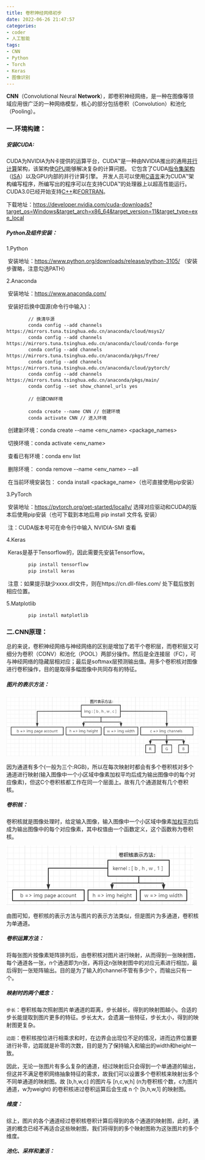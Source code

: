 ```yaml
---
title: 卷积神经网络初步
date: 2022-06-26 21:47:57
categories:
- coder
- 人工智能
tags: 
- CNN
- Python
- Torch
- Keras
- 图像识别 
---
```


**CNN**（Convolutional Neural **Network**），即卷积神经网络，是一种在图像等领域应用很广泛的一种网络模型，核心的部分包括卷积（Convolution）和池化（Pooling）。

### 一.环境构建：

##### 安装CUDA:

CUDA为NVIDIA为N卡提供的运算平台，CUDA™是一种由NVIDIA推出的通用[并行计算](https://baike.baidu.com/item/并行计算/113443)架构，该架构使[GPU](https://baike.baidu.com/item/GPU)能够解决复杂的计算问题。 它包含了CUDA[指令集架构](https://baike.baidu.com/item/指令集架构)（[ISA](https://baike.baidu.com/item/ISA)）以及GPU内部的并行计算引擎。 开发人员可以使用[C语言](https://baike.baidu.com/item/C语言)来为CUDA™架构编写程序，所编写出的程序可以在支持CUDA™的处理器上以超高性能运行。CUDA3.0已经开始支持[C++](https://baike.baidu.com/item/C%2B%2B)和[FORTRAN](https://baike.baidu.com/item/FORTRAN)。

下载地址：https://developer.nvidia.com/cuda-downloads?target_os=Windows&target_arch=x86_64&target_version=11&target_type=exe_local

##### Python及组件安装：

1.Python

​	安装地址：https://www.python.org/downloads/release/python-3105/ （安装步骤略，注意勾选PATH）

2.Anaconda

​	安装地址：https://www.anaconda.com/

​	安装好后换中国源(命令行中输入)：

```shell
		// 换清华源
		conda config --add channels https://mirrors.tuna.tsinghua.edu.cn/anaconda/cloud/msys2/
		conda config --add channels https://mirrors.tuna.tsinghua.edu.cn/anaconda/cloud/conda-forge
		conda config --add channels https://mirrors.tuna.tsinghua.edu.cn/anaconda/pkgs/free/
		conda config --add channels https://mirrors.tuna.tsinghua.edu.cn/anaconda/cloud/pytorch/
		conda config --add channels https://mirrors.tuna.tsinghua.edu.cn/anaconda/pkgs/main/
		conda config --set show_channel_urls yes
		
		// 创建CNN环境
		
		conda create --name CNN // 创建环境
		conda activate CNN // 进入环境
```

​    创建新环境：conda create --name <env_name> <package_names>

​	切换环境：conda activate <env_name>

​	查看已有环境：conda env list

​	删除环境： conda remove --name <env_name> --all

​	在当前环境安装包： conda install <package_name>（也可直接使用pip安装）

3.PyTorch

​	安装地址：https://pytorch.org/get-started/locally/	选择对应驱动和CUDA的版本后使用pip安装（也可下载到本地后用 pip install 文件名 安装）

​	注：CUDA版本号可在命令行中输入 NVIDIA-SMI 查看

4.Keras

​	Keras是基于Tensorflow的，因此需要先安装Tensorflow。

```python
		pip install tensorflow
    	pip install keras
```

​	注意：如果提示缺少xxxx.dll文件，则在https://cn.dll-files.com/ 处下载后放到相应位置。

5.Matplotlib

```pyth
		pip install matplotlib
```



### 二.CNN原理：

总的来说，卷积神经网络与神经网络的区别是增加了若干个卷积层，而卷积层又可细分为卷积（CONV）和池化（POOL）两部分操作。然后是全连接层（FC），可与神经网络的隐藏层相对应；最后是softmax层预测输出值。用多个卷积核对图像进行卷积操作，目的是取得多幅图像中共同存有的特征。

##### 图片的表示方法：

<img src="https://raw.githubusercontent.com/CherryMars0/blog-img/main/%E5%9B%BE%E7%89%87%E8%A1%A8%E7%A4%BA%E6%96%B9%E6%B3%95.png" />

因为通道有多个(一般为三个:RGB)，所以在每次映射时都会有多个卷积核对多个通道进行映射(输入图像中一个小区域中像素加权平均后成为输出图像中的每个对应像素)，但这C个卷积核都工作在同一个层面上。故有几个通道就有几个卷积核。

##### 卷积核：

卷积核就是图像处理时，给定输入图像，输入图像中一个小区域中像素[加权平均](https://baike.baidu.com/item/加权平均/9702101)后成为输出图像中的每个对应像素，其中权值由一个函数定义，这个函数称为卷积核。

<img src="https://raw.githubusercontent.com/CherryMars0/blog-img/main/%E5%8D%B7%E7%A7%AF%E6%A0%B8%E8%A1%A8%E7%A4%BA%E6%96%B9%E6%B3%95.png" />



由图可知，卷积核的表示方法与图片的表示方法类似，但是图片为多通道，卷积核为单通道。

##### 卷积运算方法：

将每张图片按像素矩阵排列后，由卷积核对图片进行映射，从而得到一张映射图，每个通道各一张，n个通道即为n张，再将这n张映射图中的对应元素进行相加，最后得到一张矩阵输出。目的是为了输入的channel不管有多少个，而输出只有一个。

##### 映射时的两个概念：

`步长`：卷积核每次照射图片单通道的距离，步长越长，得到的映射图越小。合适的步长能提取到图片更多的特征。步长太大，会遗漏一些特征，步长太小，得到的映射图更复杂。

`边距`：卷积核按位进行相乘求和时，在边界会出现位不足的情况，进而边界位置要进行补零，边距就是补零的次数，目的是为了保持输入和输出的width和height一致。

因此，无论一张图片有多么复杂的通道，经过映射后只会得到一个单通道的输出，但这并不满足卷积网络抽象特征的需求，故我们可以设置多个卷积核来映射出多个不同单通道的映射图。故 [b,h,w,c] 的图片与 [n,c,w,h] (n为卷积核个数，c为图片通道，w为weight) 的卷积核进过卷积运算后会生成 n 个 [b,h,w,1] 的映射图。

##### 维度：

综上，图片的各个通道经过卷积核卷积计算后得到的各个通道的映射图，此时，通道的概念已经不再适合这些映射图，我们将得到的多个映射图称为这张图片的多个维度。

##### 池化、采样和激活：

